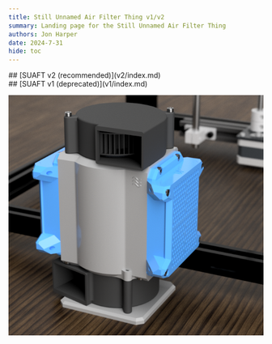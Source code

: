 ```yaml
---
title: Still Unnamed Air Filter Thing v1/v2
summary: Landing page for the Still Unnamed Air Filter Thing
authors: Jon Harper
date: 2024-7-31
hide: toc
---
```


<div markdown class="jh-grid-container jh-grid-2">
<div markdown class="jh-card">
## [SUAFT v2 (recommended)](v2/index.md)
</div>
<div markdown class="jh-card">
## [SUAFT v1 (deprecated)](v1/index.md)

![SUAFT](assets/img/gallery/render.png)
</div>
</div>
